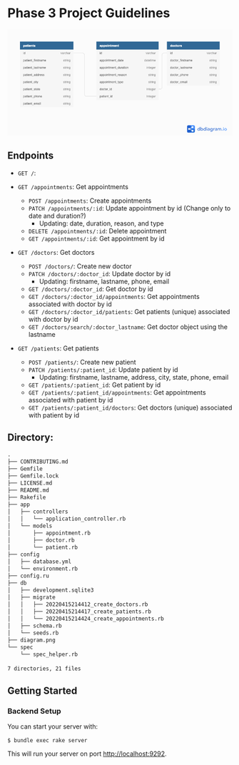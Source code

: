 # Phase 3 Project Guidelines

![entity relationship diagram](./diagram.png)

## Endpoints

- `GET /`:

- `GET /appointments`: Get appointments

  - `POST /appointments`: Create appointments
  - `PATCH /appointments/:id`: Update appointment by id (Change only to date and duration?)
    - Updating: date, duration, reason, and type
  - `DELETE /appointments/:id`: Delete appointment
  - `GET /appointments/:id`: Get appointment by id

- `GET /doctors`: Get doctors

  - `POST /doctors/`: Create new doctor
  - `PATCH /doctors/:doctor_id`: Update doctor by id
    - Updating: firstname, lastname, phone, email
  - `GET /doctors/:doctor_id`: Get doctor by id
  - `GET /doctors/:doctor_id/appointments`: Get appointments associated with doctor by id
  - `GET /doctors/:doctor_id/patients`: Get patients (unique) associated with doctor by id
  - `GET /doctors/search/:doctor_lastname`: Get doctor object using the lastname

- `GET /patients`: Get patients
  - `POST /patients/`: Create new patient
  - `PATCH /patients/:patient_id`: Update patient by id
    - Updating: firstname, lastname, address, city, state, phone, email
  - `GET /patients/:patient_id`: Get patient by id
  - `GET /patients/:patient_id/appointments`: Get appointments associated with patient by id
  - `GET /patients/:patient_id/doctors`: Get doctors (unique) associated with patient by id

## Directory:

```
.
├── CONTRIBUTING.md
├── Gemfile
├── Gemfile.lock
├── LICENSE.md
├── README.md
├── Rakefile
├── app
│   ├── controllers
│   │   └── application_controller.rb
│   └── models
│       ├── appointment.rb
│       ├── doctor.rb
│       └── patient.rb
├── config
│   ├── database.yml
│   └── environment.rb
├── config.ru
├── db
│   ├── development.sqlite3
│   ├── migrate
│   │   ├── 20220415214412_create_doctors.rb
│   │   ├── 20220415214417_create_patients.rb
│   │   └── 20220415214424_create_appointments.rb
│   ├── schema.rb
│   └── seeds.rb
├── diagram.png
└── spec
    └── spec_helper.rb

7 directories, 21 files
```

## Getting Started

### Backend Setup

You can start your server with:

```console
$ bundle exec rake server
```

This will run your server on port
[http://localhost:9292](http://localhost:9292).
